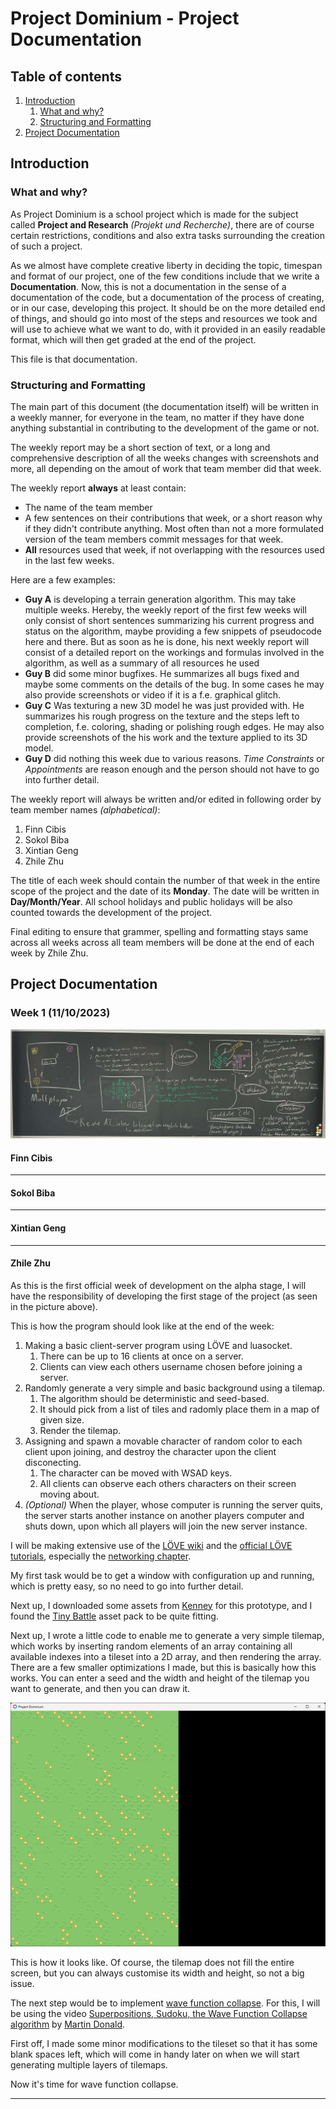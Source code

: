 # Project Dominium - Project Documentation

## Table of contents

1. [Introduction](#introduction)
    1. [What and why?](#what-and-why)
    2. [Structuring and Formatting](#structuring-and-formatting)
2. [Project Documentation](#project-documentation)

## Introduction

### What and why?

As Project Dominium is a school project which is made for the subject called **Project and Research** *(Projekt und Recherche)*, there are of course certain restrictions, conditions and also extra tasks surrounding the creation of such a project.

As we almost have complete creative liberty in deciding the topic, timespan and format of our project, one of the few conditions include that we write a **Documentation**. Now, this is not a documentation in the sense of a documentation of the code, but a documentation of the process of creating, or in our case, developing this project. It should be on the more detailed end of things, and should go into most of the steps and resources we took and will use to achieve what we want to do, with it provided in an easily readable format, which will then get graded at the end of the project.

This file is that documentation.

### Structuring and Formatting

The main part of this document (the documentation itself) will be written in a weekly manner, for everyone in the team, no matter if they have done anything substantial in contributing to the development of the game or not.

The weekly report may be a short section of text, or a long and comprehensive description of all the weeks changes with screenshots and more, all depending on the amout of work that team member did that week.

The weekly report **always** at least contain:

- The name of the team member
- A few sentences on their contributions that week, or a short reason why if they didn't contribute anything. Most often than not a more formulated version of the team members commit messages for that week.
- **All** resources used that week, if not overlapping with the resources used in the last few weeks.

Here are a few examples:

- **Guy A** is developing a terrain generation algorithm. This may take multiple weeks. Hereby, the weekly report of the first few weeks will only consist of short sentences summarizing his current progress and status on the algorithm, maybe providing a few snippets of pseudocode here and there. But as soon as he is done, his next weekly report will consist of a detailed report on the workings and formulas involved in the algorithm, as well as a summary of all resources he used
- **Guy B** did some minor bugfixes. He summarizes all bugs fixed and maybe some comments on the details of the bug. In some cases he may also provide screenshots or video if it is a f.e. graphical glitch.
- **Guy C** Was texturing a new 3D model he was just provided with. He summarizes his rough progress on the texture and the steps left to completion, f.e. coloring, shading or polishing rough edges. He may also provide screenshots of the his work and the texture applied to its 3D model.
- **Guy D** did nothing this week due to various reasons. *Time Constraints* or *Appointments* are reason enough and the person should not have to go into further detail.

The weekly report will always be written and/or edited in following order by team member names *(alphabetical)*:

1. Finn Cibis
2. Sokol Biba
3. Xintian Geng
4. Zhile Zhu

The title of each week should contain the number of that week in the entire scope of the project and the date of its **Monday**. The date will be written in **Day/Month/Year**. All school holidays and public holidays will be also counted towards the development of the project.

Final editing to ensure that grammer, spelling and formatting stays same across all weeks across all team members will be done at the end of each week by Zhile Zhu.

## Project Documentation

### Week 1 (11/10/2023)

![Alpha phase planning](Assets/AlphaPlanningBlackboard.png)

#### Finn Cibis

[//]: # (Text goes between seperator and name)

---

#### Sokol Biba

[//]: # (Text goes between seperator and name)

---

#### Xintian Geng

[//]: # (Text goes between seperator and name)

---

#### Zhile Zhu

As this is the first official week of development on the alpha stage, I will have the responsibility of developing the first stage of the project (as seen in the picture above).

This is how the program should look like at the end of the week:

1. Making a basic client-server program using LÖVE and luasocket.
    1. There can be up to 16 clients at once on a server.
    2. Clients can view each others username chosen before joining a server.
2. Randomly generate a very simple and basic background using a tilemap.
    1. The algorithm should be deterministic and seed-based.
    2. It should pick from a list of tiles and radomly place them in a map of given size.
    3. Render the tilemap.
3. Assigning and spawn a movable character of random color to each client upon joining, and destroy the character upon the client disconecting.
    1. The character can be moved with WSAD keys.
    2. All clients can observe each others characters on their screen moving about.
4. *(Optional)* When the player, whose computer is running the server quits, the server starts another instance on another players computer and shuts down, upon which all players will join the new server instance.

I will be making extensive use of the [LÖVE wiki](https://love2d.org/wiki/love) and the [official LÖVE tutorials](https://love2d.org/wiki/Category:Tutorials), especially the [networking chapter](https://love2d.org/wiki/Tutorial:Networking_with_UDP).

My first task would be to get a window with configuration up and running, which is pretty easy, so no need to go into further detail.

Next up, I downloaded some assets from [Kenney](https://kenney.nl) for this prototype, and I found the [Tiny Battle](https://kenney.nl/assets/tiny-battle) asset pack to be quite fitting.

Next up, I wrote a little code to enable me to generate a very simple tilemap, which works by inserting random elements of an array containing all available indexes into a tileset into a 2D array, and then rendering the array. There are a few smaller optimizations I made, but this is basically how this works. You can enter a seed and the width and height of the tilemap you want to generate, and then you can draw it.

![Screenshot Tilemap Generation Basic](Assets/ScreenshotTilemapGenerationBasic.png)

This is how it looks like. Of course, the tilemap does not fill the entire screen, but you can always customise its width and height, so not a big issue.

The next step would be to implement [wave function collapse](https://en.wikipedia.org/wiki/Wave_function_collapse). For this, I will be using the video [Superpositions, Sudoku, the Wave Function Collapse algorithm](https://www.youtube.com/watch?v=2SuvO4Gi7uY) by [Martin Donald](https://www.youtube.com/@MartinDonald).

First off, I made some minor modifications to the tileset so that it has some blank spaces left, which will come in handy later on when we will start generating multiple layers of tilemaps.

Now it's time for wave function collapse.

---
